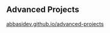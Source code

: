 ## Advanced Projects
[abbasidev.github.io/advanced-projects](https://abbasidev.github.io/advanced-projects/)
